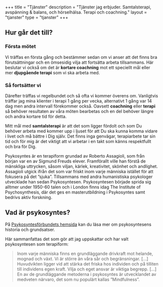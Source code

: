 +++
title = "Tjänster"
description = "Tjänster jag erbjuder. Samtalsterapi, avspänning & balans, och hörselhälsa. Terapi och coachning."
layout = "tjanster"
type = "tjanster"
+++
## Hur går det till?
### Första mötet 
Vi träffas en första gång och bestämmer sedan om vi anser att det finns bra förutsättningar och en ömsesidig vilja att fortsätta arbeta tillsammans. Här beslutar vi också om det är **kortare coachning** mot ett speciellt mål eller mer **djupgående terapi** som vi ska arbeta med.

### Så fortsätter vi 
Därefter träffas vi regelbundet och så ofta vi kommer överens om. Vanligtvis träffar jag mina klienter i terapi 1 gång per vecka, alternativt 1 gång var 14 dag men andra intervall förekommer också. Oavsett **coachning** eller **terapi** så behöver resultaten av våra möten bearbetas och en del behöver längre och andra kortare tid för detta.

Mitt mål med **samtalsterapi** är att det som ligger fördolt och som Du behöver arbeta med kommer upp i ljuset för att Du ska kunna komma vidare i livet och må bättre i Dig själv. Det finns inga genvägar, terapiarbete tar sin tid och för mig är det viktigt att vi arbetar i en takt som känns respektfullt och bra för Dig.

Psykosyntes är en terapiform grundad av Roberto Assagioli, som från början var en av Sigmund Freuds elever. Framförallt ville han förstå de mänskliga uttrycken, såsom viljan, kärlek, kreativitet, skönhet och andlighet. Assagioli utgick ifrån det som var friskt inom varje människa istället för att fokusera på det ”sjuka”. Tillsammans med andra humanistiska psykologer utvecklade han sedan Psykosyntesen. Psykosyntesen började sprida sig alltmer under 1950-60 talen och i London finns idag The Institute of Psychosynthesis, där det ges en masterutbildning i Psykosyntes samt bedrivs aktiv forskning.

## Vad är psykosyntes?
På [Psykosyntesförbundets hemsida](http://psykosyntesforeningen.se/components/com_wordpress/wp/wp-content/uploads/Broschyr_klienter_2017-04-05.pdf "Psykosyntesförbundets hemsida") kan du läsa mer om psykosyntesens historia och grundsatser.


Här sammanfattas det som gör att jag uppskattar och har valt psykosyntesen som terapiform:

> Inom varje människa finns en grundläggande drivkraft mot helande, mognad och växt. Vi är större än våra sår och begränsningar. [...] Huvudvikten ligger vid att stärka det friska hos individen och på tilliten till individens egen kraft. Vilja och eget ansvar är viktiga begrepp. [...] En av de grundläggande metoderna i psykosyntes är utvecklandet av medveten närvaro, det som nu populärt kallas ”Mindfulness”.
